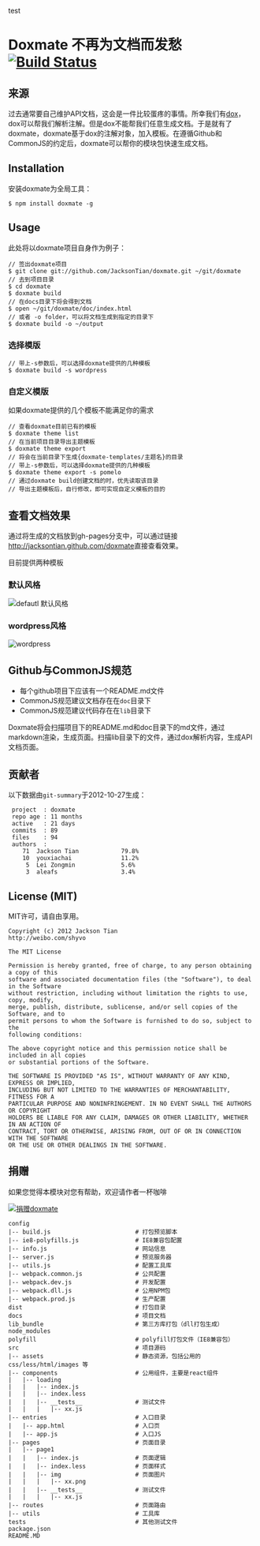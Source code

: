 test

Doxmate 不再为文档而发愁 [![Build Status](https://secure.travis-ci.org/JacksonTian/doxmate.png?branch=master)](http://travis-ci.org/JacksonTian/doxmate)
======================
## 来源
过去通常要自己维护API文档，这会是一件比较蛋疼的事情。所幸我们有[dox](https://github.com/visionmedia/dox)，dox可以帮我们解析注解。但是dox不能帮我们任意生成文档。于是就有了doxmate，doxmate基于dox的注解对象，加入模板。在遵循Github和CommonJS的约定后，doxmate可以帮你的模块包快速生成文档。

## Installation
安装doxmate为全局工具：

```
$ npm install doxmate -g
```
## Usage

此处将以doxmate项目自身作为例子：

```
// 签出doxmate项目
$ git clone git://github.com/JacksonTian/doxmate.git ~/git/doxmate
// 去到项目目录
$ cd doxmate
$ doxmate build
// 在docs目录下将会得到文档
$ open ~/git/doxmate/doc/index.html
// 或者 -o folder，可以将文档生成到指定的目录下
$ doxmate build -o ~/output
```

### 选择模版

```
// 带上-s参数后，可以选择doxmate提供的几种模板
$ doxmate build -s wordpress
```

### 自定义模版
如果doxmate提供的几个模板不能满足你的需求

```
// 查看doxmate目前已有的模板
$ doxmate theme list
// 在当前项目目录导出主题模板
$ doxmate theme export
// 将会在当前目录下生成{doxmate-templates/主题名}的目录
// 带上-s参数后，可以选择doxmate提供的几种模板
$ doxmate theme export -s pomelo
// 通过doxmate build创建文档的时，优先读取该目录
// 导出主题模板后，自行修改，即可实现自定义模板的目的
```
## 查看文档效果
通过将生成的文档放到gh-pages分支中，可以通过链接<http://jacksontian.github.com/doxmate>直接查看效果。

目前提供两种模板

### 默认风格
![defautl 默认风格](https://raw.github.com/JacksonTian/doxmate/master/doc/default_style.png)

### wordpress风格
![wordpress](https://raw.github.com/JacksonTian/doxmate/master/doc/wordpress_style.png)

## Github与CommonJS规范
- 每个github项目下应该有一个README.md文件
- CommonJS规范建议文档存在在`doc`目录下
- CommonJS规范建议代码存在在`lib`目录下

Doxmate将会扫描项目下的README.md和doc目录下的md文件，通过markdown渲染，生成页面。扫描lib目录下的文件，通过dox解析内容，生成API文档页面。

## 贡献者

以下数据由`git-summary`于2012-10-27生成：

```
 project  : doxmate
 repo age : 11 months
 active   : 21 days
 commits  : 89
 files    : 94
 authors  : 
    71  Jackson Tian            79.8%
    10  youxiachai              11.2%
     5  Lei Zongmin             5.6%
     3  aleafs                  3.4%

```

## License (MIT)
MIT许可，请自由享用。

```
Copyright (c) 2012 Jackson Tian
http://weibo.com/shyvo

The MIT License

Permission is hereby granted, free of charge, to any person obtaining a copy of this
software and associated documentation files (the "Software"), to deal in the Software
without restriction, including without limitation the rights to use, copy, modify,
merge, publish, distribute, sublicense, and/or sell copies of the Software, and to
permit persons to whom the Software is furnished to do so, subject to the
following conditions:

The above copyright notice and this permission notice shall be included in all copies
or substantial portions of the Software.

THE SOFTWARE IS PROVIDED "AS IS", WITHOUT WARRANTY OF ANY KIND, EXPRESS OR IMPLIED,
INCLUDING BUT NOT LIMITED TO THE WARRANTIES OF MERCHANTABILITY, FITNESS FOR A
PARTICULAR PURPOSE AND NONINFRINGEMENT. IN NO EVENT SHALL THE AUTHORS OR COPYRIGHT
HOLDERS BE LIABLE FOR ANY CLAIM, DAMAGES OR OTHER LIABILITY, WHETHER IN AN ACTION OF
CONTRACT, TORT OR OTHERWISE, ARISING FROM, OUT OF OR IN CONNECTION WITH THE SOFTWARE
OR THE USE OR OTHER DEALINGS IN THE SOFTWARE.
```

## 捐赠
如果您觉得本模块对您有帮助，欢迎请作者一杯咖啡

[![捐赠doxmate](https://img.alipay.com/sys/personalprod/style/mc/btn-index.png)](https://me.alipay.com/jacksontian)



```
config
|-- build.js                        # 打包预览脚本
|-- ie8-polyfills.js                # IE8兼容包配置
|-- info.js                         # 网站信息
|-- server.js                       # 预览服务器
|-- utils.js                        # 配置工具库
|-- webpack.common.js               # 公共配置
|-- webpack.dev.js                  # 开发配置
|-- webpack.dll.js                  # 公用NPM包
|-- webpack.prod.js                 # 生产配置
dist                                # 打包目录
docs                                # 项目文档
lib_bundle                          # 第三方库打包（dll打包生成）
node_modules                        
polyfill                            # polyfill打包文件（IE8兼容包）
src                                 # 项目源码
|-- assets                          # 静态资源，包括公用的 css/less/html/images 等
|-- components                      # 公用组件，主要是react组件
|   |-- loading
|   |   |-- index.js
|   |   |-- index.less
|   |   |-- __tests__               # 测试文件
|   |   |   |-- xx.js
|-- entries                         # 入口目录
|   |-- app.html                    # 入口页
|   |-- app.js                      # 入口JS
|-- pages                           # 页面目录
|   |-- page1                       
|   |   |-- index.js                # 页面逻辑
|   |   |-- index.less              # 页面样式
|   |   |-- img                     # 页面图片
|   |   |   |-- xx.png          
|   |   |-- __tests__               # 测试文件
|   |   |   |-- xx.js
|-- routes                          # 页面路由
|-- utils                           # 工具库
tests                               # 其他测试文件
package.json                        
README.MD
```
